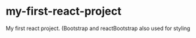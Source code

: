 # my-first-react-project
My first react project. (Bootstrap and reactBootstrap also used for styling
